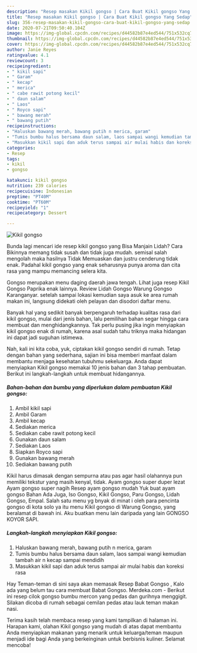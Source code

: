 ```yaml
---
description: "Resep masakan Kikil gongso | Cara Buat Kikil gongso Yang Sedap"
title: "Resep masakan Kikil gongso | Cara Buat Kikil gongso Yang Sedap"
slug: 356-resep-masakan-kikil-gongso-cara-buat-kikil-gongso-yang-sedap
date: 2020-07-21T09:50:40.104Z
image: https://img-global.cpcdn.com/recipes/d44582b87e4ed544/751x532cq70/kikil-gongso-foto-resep-utama.jpg
thumbnail: https://img-global.cpcdn.com/recipes/d44582b87e4ed544/751x532cq70/kikil-gongso-foto-resep-utama.jpg
cover: https://img-global.cpcdn.com/recipes/d44582b87e4ed544/751x532cq70/kikil-gongso-foto-resep-utama.jpg
author: Janie Reyes
ratingvalue: 4.1
reviewcount: 3
recipeingredient:
- " kikil sapi"
- " Garam"
- " kecap"
- " merica"
- " cabe rawit potong kecil"
- " daun salam"
- " Laos"
- " Royco sapi"
- " bawang merah"
- " bawang putih"
recipeinstructions:
- "Haluskan bawang merah, bawang putih n merica, garam"
- "Tumis bumbu halus bersama daun salam, laos sampai wangi kemudian tambah air n kecap sampai mendidih"
- "Masukkan kikil sapi dan aduk terus sampai air mulai habis dan koreksi rasa"
categories:
- Resep
tags:
- kikil
- gongso

katakunci: kikil gongso 
nutrition: 239 calories
recipecuisine: Indonesian
preptime: "PT40M"
cooktime: "PT60M"
recipeyield: "1"
recipecategory: Dessert

---
```



![Kikil gongso](https://img-global.cpcdn.com/recipes/d44582b87e4ed544/751x532cq70/kikil-gongso-foto-resep-utama.jpg)

Bunda lagi mencari ide resep kikil gongso yang Bisa Manjain Lidah? Cara Bikinnya memang tidak susah dan tidak juga mudah. semisal salah mengolah maka hasilnya Tidak Memuaskan dan justru cenderung tidak enak. Padahal kikil gongso yang enak seharusnya punya aroma dan cita rasa yang mampu memancing selera kita.

Gongso merupakan menu daging daerah jawa tengah. Lihat juga resep Kikil Gongso Paprika enak lainnya. Review Lidah Gongso Warung Gongso Karanganyar. setelah sampai lokasi kemudian saya asuk ke area rumah makan ini, langsung didekati oleh pelayan dan disodori daftar menu.

Banyak hal yang sedikit banyak berpengaruh terhadap kualitas rasa dari kikil gongso, mulai dari jenis bahan, lalu pemilihan bahan segar hingga cara membuat dan menghidangkannya. Tak perlu pusing jika ingin menyiapkan kikil gongso enak di rumah, karena asal sudah tahu triknya maka hidangan ini dapat jadi suguhan istimewa.


Nah, kali ini kita coba, yuk, ciptakan kikil gongso sendiri di rumah. Tetap dengan bahan yang sederhana, sajian ini bisa memberi manfaat dalam membantu menjaga kesehatan tubuhmu sekeluarga. Anda dapat menyiapkan Kikil gongso memakai 10 jenis bahan dan 3 tahap pembuatan. Berikut ini langkah-langkah untuk membuat hidangannya.

<!--inarticleads1-->

##### Bahan-bahan dan bumbu yang diperlukan dalam pembuatan Kikil gongso:

1. Ambil  kikil sapi
1. Ambil  Garam
1. Ambil  kecap
1. Sediakan  merica
1. Sediakan  cabe rawit potong kecil
1. Gunakan  daun salam
1. Sediakan  Laos
1. Siapkan  Royco sapi
1. Gunakan  bawang merah
1. Sediakan  bawang putih


Kikil harus dimasak dengan sempurna atau pas agar hasil olahannya pun memiliki tekstur yang masih kenyal, tidak. Ayam gongso super duper lezat Ayam gongso super nagih Resep ayam gongso mudah Yuk buat ayam gongso Bahan Ada Juga, Iso Gongso, Kikil Gongso, Paru Gongso, Lidah Gongso, Empal. Salah satu menu yg bnyak di minat i oleh para pencinta gongso di kota solo ya itu menu Kikil gongso di Warung Gongso, yang beralamat di bawah ini. Aku buatkan menu lain daripada yang lain GONGSO KOYOR SAPI. 

<!--inarticleads2-->

##### Langkah-langkah menyiapkan Kikil gongso:

1. Haluskan bawang merah, bawang putih n merica, garam
1. Tumis bumbu halus bersama daun salam, laos sampai wangi kemudian tambah air n kecap sampai mendidih
1. Masukkan kikil sapi dan aduk terus sampai air mulai habis dan koreksi rasa


Hay Teman-teman di sini saya akan memasak Resep Babat Gongso , Kalo ada yang belum tau cara membuat Babat Gongso. Merdeka.com - Berikut ini resep cilok gongso bumbu mercon yang pedas dan gurihnya menggigit. Silakan dicoba di rumah sebagai cemilan pedas atau lauk teman makan nasi. 

Terima kasih telah membaca resep yang kami tampilkan di halaman ini. Harapan kami, olahan Kikil gongso yang mudah di atas dapat membantu Anda menyiapkan makanan yang menarik untuk keluarga/teman maupun menjadi ide bagi Anda yang berkeinginan untuk berbisnis kuliner. Selamat mencoba!
